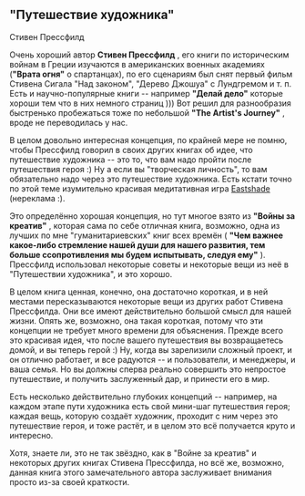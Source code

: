 ## "Путешествие художника"

Стивен Прессфилд

Очень хороший автор  **Стивен Прессфилд** , его книги по историческим войнам в Греции изучаются в американских военных академиях (**"Врата огня"** о спартанцах), по его сценариям был снят первый фильм Стивена Сигала "Над законом", "Дерево Джошуа" с Лундгремом и т. п. Есть и научно-популярные книги -- например **"Делай дело"** которые хороши тем что в них немного страниц ))) Вот решил для разнообразия быстренько пробежаться тоже по небольшой  **"The Artist's Journey"** , вроде не переводилась у нас.

В целом довольно интересная концепция, по крайней мере не помню, чтобы Прессфилд говорил в своих других книгах об идее, что путешествие художника -- это то, что вам надо пройти после путешествия героя :) Ну а если вы "творческая личность", то вам обязательно надо через это путешествие художника. Есть кстати точно по этой теме изумительно красивая медитативная игра [Eastshade](https://store.steampowered.com/app/715560/Eastshade/) (нереклама :).

Это определённо хорошая концепция, но тут многое взято из  **"Войны за креатив"** , которая сама по себе отличная книга, возможно, одна из лучших по мне "гуманитариевских" книг всех времён ( **"Чем важнее какое-либо стремление нашей души для нашего развития, тем больше cсопротивления мы будем испытывать, следуя ему"** ). Прессфилд использовал некоторые советы и некоторые вещи из неё в "Путешествии художника", и это хорошо.

В целом книга ценная, конечно, она достаточно короткая, и в ней местами пересказываются некоторые вещи из других работ Стивена Прессфилда. Они все имеют действительно большой смысл для нашей жизни. Опять же, возможно, она такая короткая, потому что эти концепции не требует много времени для объяснения. Прежде всего это красивая идея, что после вашего путешествия вы возвращаетесь домой, и вы теперь герой :) Ну, когда вы зарелизили сложный проект, и он отлично работает, и все радуются -- и пользователи, и менеджеры, и ваша семья. Но вы должны сперва реально совершить это непростое путешествие, и получить заслуженный дар, и принести его в мир.

Есть несколько действительно глубоких концепций -- например, на каждом этапе пути художника есть свой мини-шаг путешествия героя; каждая вещь, которую создаёт художник, проходит с ним через это путешествие героя, и тоже растёт, и в целом это всё получается круто и интересно.

Хотя, знаете ли, это не так звёздно, как в "Войне за креатив" и некоторых других книгах Стивена Прессфилда, но всё же, возможно, данная книга этого замечательного автора заслуживает внимания просто из-за своей краткости.
